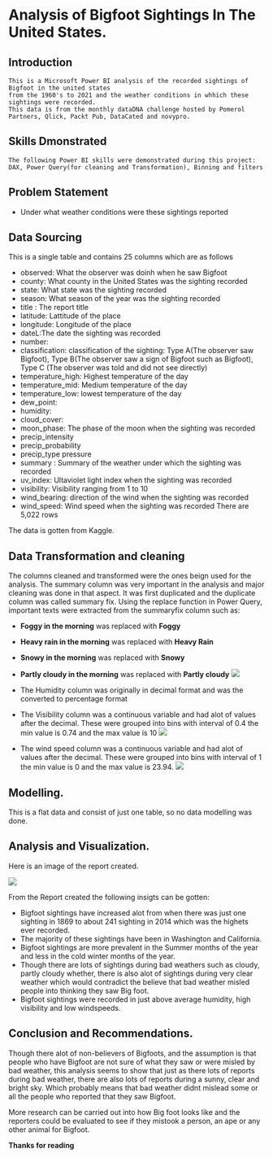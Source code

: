 # Analysis of Bigfoot Sightings In The United States.

## Introduction
    This is a Microsoft Power BI analysis of the recorded sightings of Bigfoot in the united states
    from the 1960's to 2021 and the weather conditions in whhich these sightings were recorded.
    This data is from the monthly dataDNA challenge hosted by Pomerol Partners, Qlick, Packt Pub, DataCated and novypro.

## Skills Dmonstrated
    The following Power BI skills were demonstrated during this project:
    DAX, Power Query(for cleaning and Transformation), Binning and filters

## Problem Statement
 - Under what weather conditions were these sightings reported

## Data Sourcing
This is a single table and contains 25 columns which are as follows
- observed: What the observer was doinh when he saw Bigfoot
- county: What county in the United States was the sighting recorded
- state: What state was the sighting recorded
- season: What season of the year was the sighting recorded
- title : The report title
- latitude: Lattitude of the place
- longitude: Longitude of the place
- dateL:The date the sighting was recorded
- number:
- classification: classification of the sighting: Type A(The observer saw Bigfoot), Type B(The observer saw a sign of Bigfoot such as Bigfoot), Type C (The observer was told and did not see directly)
- temperature_high: Highest temperature of the day
- temperature_mid: Medium temperature of the day
- temperature_low: lowest temperature of the day
- dew_point:
- humidity:
- cloud_cover:
- moon_phase: The phase of the moon when the sighting was recorded
- precip_intensity
- precip_probability
- precip_type pressure
- summary : Summary of the weather under which the sighting was recorded
- uv_index: Ultaviolet light index when the sighting was recorded
- visibility: Visibility ranging from 1 to 10
- wind_bearing: direction of the wind when the sighting was recorded
- wind_speed: Wind speed when the sighting was recorded
There are 5,022 rows

The data is gotten from Kaggle.

## Data Transformation and cleaning
The columns cleaned and transformed were the ones beign used for the analysis.
The summary column was very important in the analysis and major cleaning was done in that aspect.
It was first duplicated and the duplicate column was called summary fix. Using the replace function in Power Query, important texts were extracted from the summaryfix column such as:
- **Foggy in the morning** was replaced with **Foggy**
- **Heavy rain in the morning** was replaced with **Heavy Rain**
- **Snowy in the morning** was replaced with **Snowy**
- **Partly cloudy in the morning** was replaced with **Partly cloudy**
![](powerQuery.JPG)

- The Humidity column was originally in decimal format and was the converted to percentage format
- The Visibility column was a continuous variable and had alot of values after the decimal. These were grouped into bins with interval of 0.4
    the min value is 0.74 and the max value is 10
![](binning_visibility.JPG)
- The wind speed column was a continuous variable and had alot of values after the decimal. These were grouped into bins with interval of 1
 the min value is 0 and the max value is 23.94.
![](binning_wind.JPG)

## Modelling.
This is a flat data and consist of just one table, so no data modelling was done.

## Analysis and Visualization.
Here is an image of the report created.

![](report.JPG)

From the Report created the following insigts can be gotten:
- Bigfoot sightings have increased alot from when there was just one sighting in 1869 to about 241 sighting in 2014 which was the highets ever recorded.
- The majority of these sightings have been in Washington and California.
- Bigfoot sightings are more prevalent in the Summer months of the year and less in the cold winter months of the year.
- Though there are lots of sightings during bad weathers such as cloudy, partly cloudy whether, there is also alot of sightings during very clear weather which would contradict the believe that bad weather misled people into thinking they saw Big foot.
- Bigfoot sightings were recorded in just above average humidity, high visibility and low windspeeds.

## Conclusion and Recommendations.
Though there alot of non-believers of Bigfoots, and the assumption is that people who have Bigfoot are not sure of what they saw or were misled by bad weather,
this analysis seems to show that just as there lots of reports during bad weather, there are also lots of reports during a sunny, clear and bright sky. Which probably means that
bad weather didnt mislead some or all the people who reported that they saw Bigfoot.

More research can be carried out into how Big foot looks like and the reporters could be evaluated to see if they mistook a person, an ape or any other animal for Bigfoot.

**Thanks for reading**
